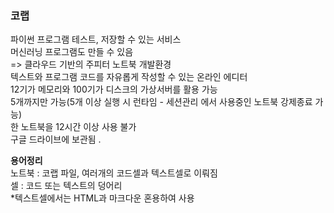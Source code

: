 ### 코랩
파이썬 프로그램 테스트, 저장할 수 있는 서비스  
머신러닝 프로그램도 만들 수 있음  
=> 클라우드 기반의 주피터 노트북 개발환경  
텍스트와 프로그램 코드를 자유롭게 작성할 수 있는 온라인 에디터  
12기가 메모리와 100기가 디스크의 가상서버를 활용 가능  
5개까지만 가능(5개 이상 실행 시 런타임 - 세션관리 에서 사용중인 노트북 강제종료 가능)  
한 노트북을 12시간 이상 사용 불가  
구글 드라이브에 보관됨
  .  
  
**용어정리**   
노트북 : 코랩 파일, 여러개의 코드셀과 텍스트셀로 이뤄짐  
셀 : 코드 또는 텍스트의 덩어리  
*텍스트셀에서는 HTML과 마크다운 혼용하여 사용  
